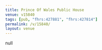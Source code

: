 ```yaml
---
title: Prince Of Wales Public House
venue: v15840
tags: [pub, "fhrs:427881", "fhrs:427814"]
permalink: /v/15840/
layout: venue
---
```

null